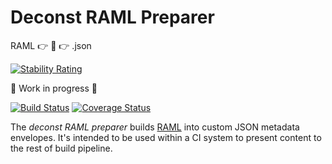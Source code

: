 # Deconst RAML Preparer
RAML :point_right: :wrench: :point_right: .json

[![Stability Rating](https://img.shields.io/badge/stability-in%20development-yellow.svg)](https://img.shields.io/badge/stability-in%20development-yellow.svg)

:construction: Work in progress :construction:

[![Build Status](https://travis-ci.org/nimbinatus/deconst-raml-preparer.svg?branch=master)](https://travis-ci.org/nimbinatus/deconst-raml-preparer/)
[![Coverage Status](https://coveralls.io/repos/github/nimbinatus/deconst-raml-preparer/badge.svg?branch=master)](https://coveralls.io/github/nimbinatus/deconst-raml-preparer)

The *deconst RAML preparer* builds [RAML](#) into custom JSON metadata
envelopes. It's intended to be used within a CI system to present content to
the rest of build pipeline.
